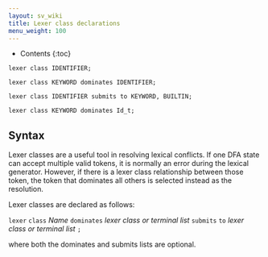 ```yaml
---
layout: sv_wiki
title: Lexer class declarations
menu_weight: 100
---
```


* Contents
{:toc}

```
lexer class IDENTIFIER;

lexer class KEYWORD dominates IDENTIFIER;

lexer class IDENTIFIER submits to KEYWORD, BUILTIN;

lexer class KEYWORD dominates Id_t;
```

## Syntax

Lexer classes are a useful tool in resolving lexical conflicts. If one DFA state can accept multiple valid tokens, it is normally an error during the lexical generator. However, if there is a lexer class relationship between those token, the token that dominates all others is selected instead as the resolution.

Lexer classes are declared as follows:

`lexer` `class` _Name_ `dominates` _lexer class or terminal list_ `submits` `to` _lexer class or terminal list_ `;`

where both the dominates and submits lists are optional.
